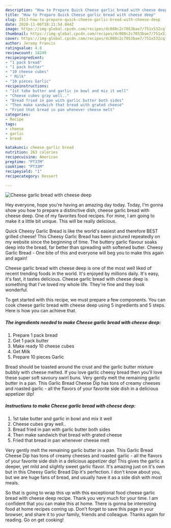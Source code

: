 ```yaml
---
description: "How to Prepare Quick Cheese garlic bread with cheese deep"
title: "How to Prepare Quick Cheese garlic bread with cheese deep"
slug: 2513-how-to-prepare-quick-cheese-garlic-bread-with-cheese-deep
date: 2020-11-06T18:11:54.844Z
image: https://img-global.cpcdn.com/recipes/dc080c2c7053bae7/751x532cq70/cheese-garlic-bread-with-cheese-deep-recipe-main-photo.jpg
thumbnail: https://img-global.cpcdn.com/recipes/dc080c2c7053bae7/751x532cq70/cheese-garlic-bread-with-cheese-deep-recipe-main-photo.jpg
cover: https://img-global.cpcdn.com/recipes/dc080c2c7053bae7/751x532cq70/cheese-garlic-bread-with-cheese-deep-recipe-main-photo.jpg
author: Jeremy Francis
ratingvalue: 4.8
reviewcount: 18249
recipeingredient:
- "1 pack bread"
- "1 pack butter"
- "10 cheese cubes"
- " Milk"
- "10 pieces Garlic"
recipeinstructions:
- "1st take butter and garlic in bowl and mix it well"
- "Cheese cubes gray well.."
- "Bread fried in pan with garlic butter both sides"
- "Then make sandwich that bread with grated cheese"
- "Fried that bread in pan whenever cheese melt"
categories:
- Recipe
tags:
- cheese
- garlic
- bread

katakunci: cheese garlic bread 
nutrition: 263 calories
recipecuisine: American
preptime: "PT37M"
cooktime: "PT33M"
recipeyield: "1"
recipecategory: Dessert

---
```



![Cheese garlic bread with cheese deep](https://img-global.cpcdn.com/recipes/dc080c2c7053bae7/751x532cq70/cheese-garlic-bread-with-cheese-deep-recipe-main-photo.jpg)

Hey everyone, hope you're having an amazing day today. Today, I'm gonna show you how to prepare a distinctive dish, cheese garlic bread with cheese deep. One of my favorites food recipes. For mine, I am going to make it a little bit unique. This will be really delicious.

Quick Cheesy Garlic Bread is like the world&#39;s easiest and therefore BEST grilled cheese! This Cheesy Garlic Bread has been pictured repeatedly on my website since the beginning of time. The buttery garlic flavour soaks deep into the bread, far better than spreading with softened butter. Cheesy Garlic Bread - One bite of this and everyone will beg you to make this again and again!

Cheese garlic bread with cheese deep is one of the most well liked of recent trending foods in the world. It's enjoyed by millions daily. It's easy, it's fast, it tastes delicious. Cheese garlic bread with cheese deep is something that I've loved my whole life. They're fine and they look wonderful.


To get started with this recipe, we must prepare a few components. You can cook cheese garlic bread with cheese deep using 5 ingredients and 5 steps. Here is how you can achieve that.

<!--inarticleads1-->

##### The ingredients needed to make Cheese garlic bread with cheese deep:

1. Prepare 1 pack bread
1. Get 1 pack butter
1. Make ready 10 cheese cubes
1. Get  Milk
1. Prepare 10 pieces Garlic


Bread should be toasted around the crust and the garlic butter mixture bubbly with cheese melted. If you love garlic cheesy bread then you&#39;ll love these super soft savoury swirl buns. Very gently melt the remaining garlic butter in a pan. This Garlic Bread Cheese Dip has tons of creamy cheeses and roasted garlic - all the flavors of your favorite side dish in a delicious appetizer dip! 

<!--inarticleads2-->

##### Instructions to make Cheese garlic bread with cheese deep:

1. 1st take butter and garlic in bowl and mix it well
1. Cheese cubes gray well..
1. Bread fried in pan with garlic butter both sides
1. Then make sandwich that bread with grated cheese
1. Fried that bread in pan whenever cheese melt


Very gently melt the remaining garlic butter in a pan. This Garlic Bread Cheese Dip has tons of creamy cheeses and roasted garlic - all the flavors of your favorite side dish in a delicious appetizer dip! This gives the garlic a deeper, yet mild and slightly sweet garlic flavor. It&#39;s amazing just on it&#39;s own but in this Cheesy Garlic Bread Dip it&#39;s perfection. I don&#39;t know about you, but we are huge fans of bread, and usually have it as a side dish with most meals. 

So that is going to wrap this up with this exceptional food cheese garlic bread with cheese deep recipe. Thank you very much for your time. I am confident that you can make this at home. There is gonna be interesting food at home recipes coming up. Don't forget to save this page in your browser, and share it to your family, friends and colleague. Thanks again for reading. Go on get cooking!
